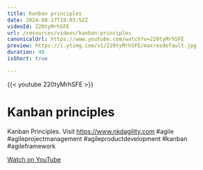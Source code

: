 ```yaml
---
title: Kanban principles
date: 2024-08-17T19:03:52Z
videoId: 220tyMrhSFE
url: /resources/videos/kanban-principles
canonicalUrl: https://www.youtube.com/watch?v=220tyMrhSFE
preview: https://i.ytimg.com/vi/220tyMrhSFE/maxresdefault.jpg
duration: 49
isShort: true

---
```


{{< youtube 220tyMrhSFE >}}

# Kanban principles

Kanban Principles. Visit https://www.nkdagility.com #agile #agileprojectmanagement #agileproductdevelopment #kanban #agileframework

[Watch on YouTube](https://www.youtube.com/watch?v=220tyMrhSFE)


